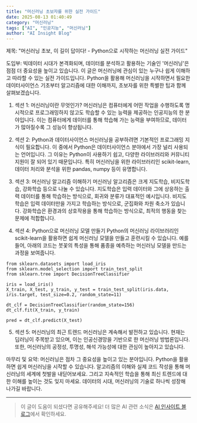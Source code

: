 ```yaml
---
title: "머신러닝 초보자를 위한 실전 가이드"
date: 2025-08-13 01:40:49
category: "머신러닝"
tags: ["AI", "인공지능", "머신러닝"]
author: "AI Insight Blog"
---
```


제목: "머신러닝 초보, 이 길이 답이다! - Python으로 시작하는 머신러닝 실전 가이드"

도입부:
빅데이터 시대가 본격화되며, 데이터를 분석하고 활용하는 기술인 '머신러닝'은 점점 더 중요성을 높이고 있습니다. 이 글은 머신러닝에 관심이 있는 누구나 쉽게 이해하고 따라할 수 있는 실전 가이드입니다. Python을 활용해 머신러닝을 시작하면서 필요한 데이터사이언스 기초부터 알고리즘에 대한 이해까지, 초보자를 위한 특별한 팁과 함께 살펴보겠습니다.

1. 섹션 1: 머신러닝이란 무엇인가?
머신러닝은 컴퓨터에게 어떤 작업을 수행하도록 명시적으로 프로그래밍하지 않고도 학습할 수 있는 능력을 제공하는 인공지능의 한 분야입니다. 이는 컴퓨터에게 데이터를 통해 학습해 가는 능력을 부여하므로, 데이터가 많아질수록 그 성능이 향상됩니다.

2. 섹션 2: Python과 데이터사이언스
머신러닝을 공부하려면 기본적인 프로그래밍 지식이 필요합니다. 이 중에서 Python은 데이터사이언스 분야에서 가장 널리 사용되는 언어입니다. 그 이유는 Python이 사용하기 쉽고, 다양한 라이브러리와 커뮤니티 지원이 잘 되어 있기 때문입니다. 특히 머신러닝을 위한 라이브러리인 scikit-learn, 데이터 처리와 분석을 위한 pandas, numpy 등이 유명합니다.

3. 섹션 3: 머신러닝 알고리즘 이해하기
머신러닝 알고리즘은 크게 지도학습, 비지도학습, 강화학습 등으로 나눌 수 있습니다. 지도학습은 입력 데이터와 그에 상응하는 출력 데이터를 통해 학습하는 방식으로, 회귀와 분류가 대표적인 예시입니다. 비지도학습은 입력 데이터만을 가지고 학습하는 방식으로, 군집화와 차원 축소가 있습니다. 강화학습은 환경과의 상호작용을 통해 학습하는 방식으로, 최적의 행동을 찾는 문제에 적합합니다.

4. 섹션 4: Python으로 머신러닝 모델 만들기
Python의 머신러닝 라이브러리인 scikit-learn을 활용하면 쉽게 머신러닝 모델을 만들고 훈련시킬 수 있습니다. 예를 들어, 아래의 코드는 붓꽃의 특성을 통해 품종을 예측하는 머신러닝 모델을 만드는 과정을 보여줍니다.

```
from sklearn.datasets import load_iris
from sklearn.model_selection import train_test_split
from sklearn.tree import DecisionTreeClassifier

iris = load_iris()
X_train, X_test, y_train, y_test = train_test_split(iris.data, iris.target, test_size=0.2, random_state=11)

dt_clf = DecisionTreeClassifier(random_state=156)
dt_clf.fit(X_train, y_train)

pred = dt_clf.predict(X_test)
```

5. 섹션 5: 머신러닝의 최근 트렌드
머신러닝은 계속해서 발전하고 있습니다. 현재는 딥러닝이 주목받고 있으며, 이는 인공신경망을 기반으로 한 머신러닝 방법론입니다. 또한, 머신러닝의 공정성, 투명성, 해석 가능성에 대한 관심이 높아지고 있습니다. 

마무리 및 요약:
머신러닝은 점차 그 중요성을 높이고 있는 분야입니다. Python을 활용하면 쉽게 머신러닝을 시작할 수 있습니다. 알고리즘의 이해와 실제 코드 작성을 통해 머신러닝의 세계에 첫발을 내딛어보세요. 그리고 지속적인 학습을 통해 최신 트렌드에 대한 이해를 높이는 것도 잊지 마세요. 데이터의 시대, 머신러닝의 기술로 하나씩 성장해 나가길 바랍니다.

---

> 이 글이 도움이 되셨다면 공유해주세요! 
> 더 많은 AI 관련 소식은 [AI 인사이트 블로그](https://tonyhwang1004.github.io/ai-insight-blog)에서 확인하세요.
